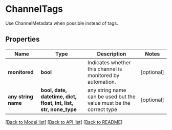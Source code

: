 # ChannelTags

Use ChannelMetadata when possible instead of tags.

## Properties
Name | Type | Description | Notes
------------ | ------------- | ------------- | -------------
**monitored** | **bool** | Indicates whether this channel is monitored by automation. | [optional] 
**any string name** | **bool, date, datetime, dict, float, int, list, str, none_type** | any string name can be used but the value must be the correct type | [optional]

[[Back to Model list]](../README.md#documentation-for-models) [[Back to API list]](../README.md#documentation-for-api-endpoints) [[Back to README]](../README.md)


